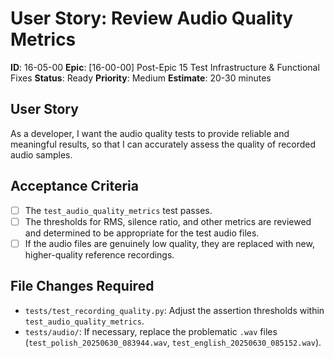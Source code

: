 # User Story: Review Audio Quality Metrics
**ID**: 16-05-00
**Epic**: [16-00-00] Post-Epic 15 Test Infrastructure & Functional Fixes
**Status**: Ready
**Priority**: Medium
**Estimate**: 20-30 minutes

## User Story
As a developer, I want the audio quality tests to provide reliable and meaningful results, so that I can accurately assess the quality of recorded audio samples.

## Acceptance Criteria
- [ ] The `test_audio_quality_metrics` test passes.
- [ ] The thresholds for RMS, silence ratio, and other metrics are reviewed and determined to be appropriate for the test audio files.
- [ ] If the audio files are genuinely low quality, they are replaced with new, higher-quality reference recordings.

## File Changes Required
- `tests/test_recording_quality.py`: Adjust the assertion thresholds within `test_audio_quality_metrics`.
- `tests/audio/`: If necessary, replace the problematic `.wav` files (`test_polish_20250630_083944.wav`, `test_english_20250630_085152.wav`).

